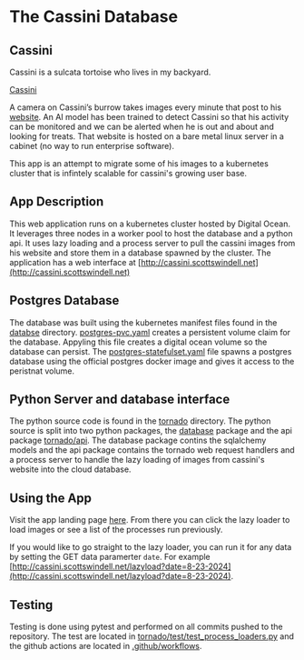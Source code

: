 # The Cassini Database

## Cassini
Cassini is a sulcata tortoise who lives in my backyard. 

[Cassini](cassini.jpg)

A camera on Cassini’s burrow takes images every minute that post to his [website](https://swahle.org/cassini/detections.html?date=Wed%20Feb%2005%202025). An AI model has been trained to detect Cassini so that his activity can be monitored and we can be alerted when he is out and about and looking for treats. That website is hosted on a bare metal linux server in a cabinet (no way to run enterprise software). 

This app is an attempt to migrate some of his images to a kubernetes cluster that is infintely scalable for cassini's growing user base.


## App Description

This web application runs on a kubernetes cluster hosted by Digital Ocean. It leverages three nodes in a worker pool to host the database and a python api. It uses lazy loading and a process server to pull the cassini images from his website and store them in a database spawned by the cluster. The application has a web interface at [http://cassini.scottswindell.net](http://cassini.scottswindell.net)

## Postgres Database

The database was built using the kubernetes manifest files found in the [databse](database) directory. [postgres-pvc.yaml](database/postgres-pvc.yaml) creates a persistent volume claim for the database. Appyling this file creates a digital ocean volume so the database can persist. The [postgres-statefulset.yaml](database/postgres-statefulset.yaml) file spawns a postgres database using the official postgres docker image and gives it access to the peristnat volume. 


## Python Server and database interface

The python source code is found in the [tornado](tornado) directory. The python source is split into two python packages, the [database](tornado/database) package and the api package [tornado/api](tornado/api). The database package contins the sqlalchemy models and the api package contains the tornado web request handlers and a process server to handle the lazy loading of images from cassini's website into the cloud database. 

## Using the App

Visit the app landing page [here](http://cassini.scottswindell.net). From there you can click the lazy loader to load images or see a list of the processes run previously. 

If you would like to go straight to the lazy loader, you can run it for any data by setting the GET data paramerter `date`. For example [http://cassini.scottswindell.net/lazyload?date=8-23-2024](http://cassini.scottswindell.net/lazyload?date=8-23-2024).


## Testing

Testing is done using pytest and performed on all commits pushed to the repository. The test are located in [tornado/test/test_process_loaders.py](tornado/test/test_process_loaders.py) and the github actions are located in [.github/workflows](.github/workflows).
